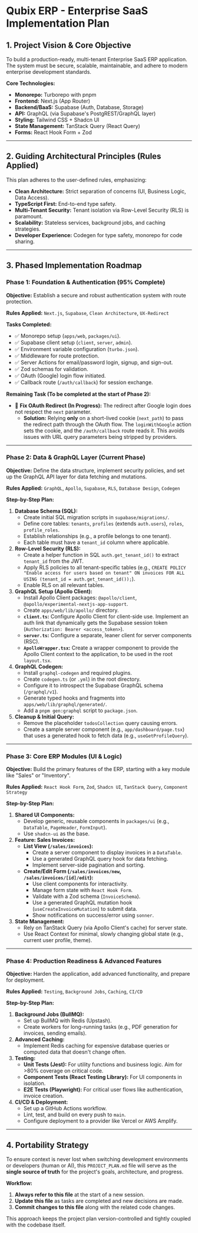 # Qubix ERP - Enterprise SaaS Implementation Plan

## 1. Project Vision & Core Objective

To build a production-ready, multi-tenant Enterprise SaaS ERP application. The system must be secure, scalable, maintainable, and adhere to modern enterprise development standards.

**Core Technologies:**

- **Monorepo:** Turborepo with pnpm
- **Frontend:** Next.js (App Router)
- **Backend/BaaS:** Supabase (Auth, Database, Storage)
- **API:** GraphQL (via Supabase's PostgREST/GraphQL layer)
- **Styling:** Tailwind CSS + Shadcn UI
- **State Management:** TanStack Query (React Query)
- **Forms:** React Hook Form + Zod

---

## 2. Guiding Architectural Principles (Rules Applied)

This plan adheres to the user-defined rules, emphasizing:

- **Clean Architecture:** Strict separation of concerns (UI, Business Logic, Data Access).
- **TypeScript First:** End-to-end type safety.
- **Multi-Tenant Security:** Tenant isolation via Row-Level Security (RLS) is paramount.
- **Scalability:** Stateless services, background jobs, and caching strategies.
- **Developer Experience:** Codegen for type safety, monorepo for code sharing.

---

## 3. Phased Implementation Roadmap

### Phase 1: Foundation & Authentication (95% Complete)

**Objective:** Establish a secure and robust authentication system with route protection.

**Rules Applied:** `Next.js`, `Supabase`, `Clean Architecture`, `UX-Redirect`

**Tasks Completed:**

- ✅ Monorepo setup (`apps/web`, `packages/ui`).
- ✅ Supabase client setup (`client`, `server`, `admin`).
- ✅ Environment variable configuration (`turbo.json`).
- ✅ Middleware for route protection.
- ✅ Server Actions for email/password login, signup, and sign-out.
- ✅ Zod schemas for validation.
- ✅ OAuth (Google) login flow initiated.
- ✅ Callback route (`/auth/callback`) for session exchange.

**Remaining Task (To be completed at the start of Phase 2):**

- 🚧 **Fix OAuth Redirect (In Progress):** The redirect after Google login does not respect the `next` parameter.
  - **Solution:** Relying **only** on a short-lived cookie (`next_path`) to pass the redirect path through the OAuth flow. The `loginWithGoogle` action sets the cookie, and the `/auth/callback` route reads it. This avoids issues with URL query parameters being stripped by providers.

---

### Phase 2: Data & GraphQL Layer (Current Phase)

**Objective:** Define the data structure, implement security policies, and set up the GraphQL API layer for data fetching and mutations.

**Rules Applied:** `GraphQL`, `Apollo`, `Supabase`, `RLS`, `Database Design`, `Codegen`

**Step-by-Step Plan:**

1. **Database Schema (SQL):**
   - Create initial SQL migration scripts in `supabase/migrations/`.
   - Define core tables: `tenants`, `profiles` (extends `auth.users`), `roles`, `profile_roles`.
   - Establish relationships (e.g., a profile belongs to one tenant).
   - Each table must have a `tenant_id` column where applicable.
2. **Row-Level Security (RLS):**
   - Create a helper function in SQL `auth.get_tenant_id()` to extract `tenant_id` from the JWT.
   - Apply RLS policies to all tenant-specific tables (e.g., `CREATE POLICY "Enable access for users based on tenant" ON invoices FOR ALL USING (tenant_id = auth.get_tenant_id());`).
   - Enable RLS on all relevant tables.
3. **GraphQL Setup (Apollo Client):**
   - Install Apollo Client packages: `@apollo/client`, `@apollo/experimental-nextjs-app-support`.
   - Create `apps/web/lib/apollo/` directory.
   - **`client.ts`:** Configure Apollo Client for client-side use. Implement an auth link that dynamically gets the Supabase session token (`Authorization: Bearer <access_token>`).
   - **`server.ts`:** Configure a separate, leaner client for server components (RSC).
   - **`ApolloWrapper.tsx`:** Create a wrapper component to provide the Apollo Client context to the application, to be used in the root `layout.tsx`.
4. **GraphQL Codegen:**
   - Install `graphql-codegen` and required plugins.
   - Create `codegen.ts` (or `.yml`) in the root directory.
   - Configure it to introspect the Supabase GraphQL schema (`/graphql/v1`).
   - Generate typed hooks and fragments into `apps/web/lib/graphql/generated/`.
   - Add a `pnpm gen:graphql` script to `package.json`.
5. **Cleanup & Initial Query:**
   - Remove the placeholder `todosCollection` query causing errors.
   - Create a sample server component (e.g., `app/dashboard/page.tsx`) that uses a generated hook to fetch data (e.g., `useGetProfileQuery`).

---

### Phase 3: Core ERP Modules (UI & Logic)

**Objective:** Build the primary features of the ERP, starting with a key module like "Sales" or "Inventory".

**Rules Applied:** `React Hook Form`, `Zod`, `Shadcn UI`, `TanStack Query`, `Component Strategy`

**Step-by-Step Plan:**

1. **Shared UI Components:**
   - Develop generic, reusable components in `packages/ui` (e.g., `DataTable`, `PageHeader`, `FormInput`).
   - Use `shadcn-ui` as the base.
2. **Feature: Sales Invoices:**
   - **List View (`/sales/invoices`):**
     - Create a server component to display invoices in a `DataTable`.
     - Use a generated GraphQL query hook for data fetching.
     - Implement server-side pagination and sorting.
   - **Create/Edit Form (`/sales/invoices/new`, `/sales/invoices/[id]/edit`):**
     - Use client components for interactivity.
     - Manage form state with `React Hook Form`.
     - Validate with a Zod schema (`InvoiceSchema`).
     - Use a generated GraphQL mutation hook (`useCreateInvoiceMutation`) to submit data.
     - Show notifications on success/error using `sonner`.
3. **State Management:**
   - Rely on TanStack Query (via Apollo Client's cache) for server state.
   - Use React Context for minimal, slowly changing global state (e.g., current user profile, theme).

---

### Phase 4: Production Readiness & Advanced Features

**Objective:** Harden the application, add advanced functionality, and prepare for deployment.

**Rules Applied:** `Testing`, `Background Jobs`, `Caching`, `CI/CD`

**Step-by-Step Plan:**

1. **Background Jobs (BullMQ):**
   - Set up BullMQ with Redis (Upstash).
   - Create workers for long-running tasks (e.g., PDF generation for invoices, sending emails).
2. **Advanced Caching:**
   - Implement Redis caching for expensive database queries or computed data that doesn't change often.
3. **Testing:**
   - **Unit Tests (Jest):** For utility functions and business logic. Aim for >80% coverage on critical code.
   - **Component Tests (React Testing Library):** For UI components in isolation.
   - **E2E Tests (Playwright):** For critical user flows like authentication, invoice creation.
4. **CI/CD & Deployment:**
   - Set up a GitHub Actions workflow.
   - Lint, test, and build on every push to `main`.
   - Configure deployment to a provider like Vercel or AWS Amplify.

---

## 4. Portability Strategy

To ensure context is never lost when switching development environments or developers (human or AI), this `PROJECT_PLAN.md` file will serve as the **single source of truth** for the project's goals, architecture, and progress.

**Workflow:**

1. **Always refer to this file** at the start of a new session.
2. **Update this file** as tasks are completed and new decisions are made.
3. **Commit changes to this file** along with the related code changes.

This approach keeps the project plan version-controlled and tightly coupled with the codebase itself.
